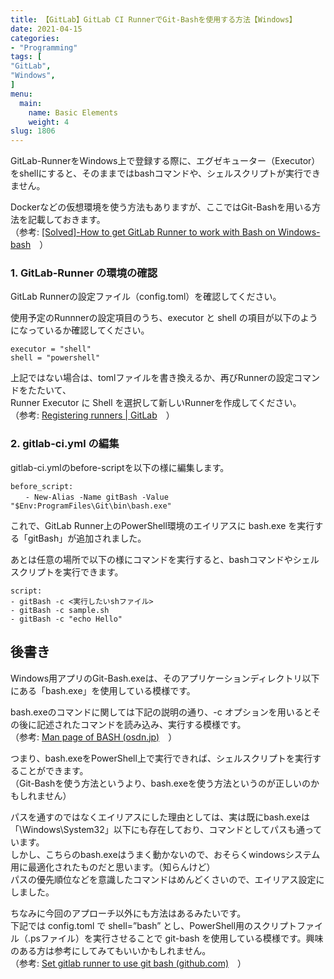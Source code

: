 ```yaml
---
title: 【GitLab】GitLab CI RunnerでGit-Bashを使用する方法【Windows】
date: 2021-04-15
categories:
- "Programming"
tags: [
"GitLab",
"Windows",
]
menu:
  main:
    name: Basic Elements
    weight: 4
slug: 1806
---
```


GitLab-RunnerをWindows上で登録する際に、エグゼキューター（Executor）をshellにすると、そのままではbashコマンドや、シェルスクリプトが実行できません。

Dockerなどの仮想環境を使う方法もありますが、ここではGit-Bashを用いる方法を記載しておきます。  
（参考: [\[Solved\]-How to get GitLab Runner to work with Bash on Windows-bash](https://www.appsloveworld.com/bash/100/74/how-to-get-gitlab-runner-to-work-with-bash-on-windows)　）

### 1\. GitLab-Runner の環境の確認

GitLab Runnerの設定ファイル（config.toml）を確認してください。

使用予定のRunnnerの設定項目のうち、executor と shell の項目が以下のようになっているか確認してください。

```
executor = "shell"
shell = "powershell"
```

上記ではない場合は、tomlファイルを書き換えるか、再びRunnerの設定コマンドをたたいて、  
Runner Executor に Shell を選択して新しいRunnerを作成してください。  
（参考: [Registering runners | GitLab](https://docs.gitlab.com/runner/register/#windows)　）

### 2\. gitlab-ci.yml の編集

gitlab-ci.ymlのbefore-scriptを以下の様に編集します。

```
before_script:
　　- New-Alias -Name gitBash -Value "$Env:ProgramFiles\Git\bin\bash.exe"
```

これで、GitLab Runner上のPowerShell環境のエイリアスに bash.exe を実行する「gitBash」が追加されました。

あとは任意の場所で以下の様にコマンドを実行すると、bashコマンドやシェルスクリプトを実行できます。

```
script:
- gitBash -c <実行したいshファイル>
- gitBash -c sample.sh
- gitBash -c "echo Hello"
```

## 後書き

Windows用アプリのGit-Bash.exeは、そのアプリケーションディレクトリ以下にある「bash.exe」を使用している模様です。

bash.exeのコマンドに関しては下記の説明の通り、-c オプションを用いるとその後に記述されたコマンドを読み込み、実行する模様です。  
（参考: [Man page of BASH (osdn.jp)](https://linuxjm.osdn.jp/html/GNU_bash/man1/bash.1.html)　）

つまり、bash.exeをPowerShell上で実行できれば、シェルスクリプトを実行することができます。  
（Git-Bashを使う方法というより、bash.exeを使う方法というのが正しいのかもしれません）

パスを通すのではなくエイリアスにした理由としては、実は既にbash.exeは「\\Windows\\System32」以下にも存在しており、コマンドとしてパスも通っています。  
しかし、こちらのbash.exeはうまく動かないので、おそらくwindowsシステム用に最適化されたものだと思います。（知らんけど）  
パスの優先順位などを意識したコマンドはめんどくさいので、エイリアス設定にしました。

ちなみに今回のアプローチ以外にも方法はあるみたいです。  
下記では config.toml で shell=”bash” とし、PowerShell用のスクリプトファイル（.psファイル）を実行させることで git-bash を使用している模様です。興味のある方は参考にしてみてもいいかもしれません。  
（参考: [Set gitlab runner to use git bash (github.com)](https://gist.github.com/ryankurte/d6573be1b35a7d5731d957826b1862df)　）

